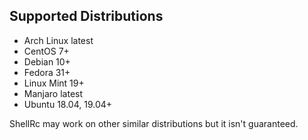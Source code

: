 ## Supported Distributions
- Arch Linux latest
- CentOS 7+
- Debian 10+
- Fedora 31+
- Linux Mint 19+
- Manjaro latest
- Ubuntu 18.04, 19.04+

ShellRc may work on other similar distributions but it isn't guaranteed.
